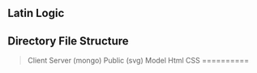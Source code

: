 Latin Logic 
----------------------
Directory File Structure
---------------------- 
> Client
> Server (mongo)
> Public (svg)
Model
Html
CSS
==========
